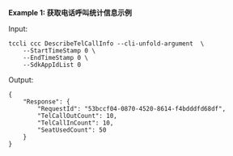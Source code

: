 **Example 1: 获取电话呼叫统计信息示例**



Input: 

```
tccli ccc DescribeTelCallInfo --cli-unfold-argument  \
    --StartTimeStamp 0 \
    --EndTimeStamp 0 \
    --SdkAppIdList 0
```

Output: 
```
{
    "Response": {
        "RequestId": "53bccf04-0870-4520-8614-f4bdddfd68df",
        "TelCallOutCount": 10,
        "TelCallInCount": 10,
        "SeatUsedCount": 50
    }
}
```


